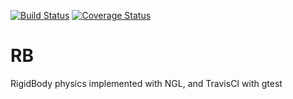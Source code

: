 [![Build Status](https://travis-ci.com/Grigler/RB.svg?branch=master)](https://travis-ci.com/Grigler/RB) [![Coverage Status](https://coveralls.io/repos/github/Grigler/RB/badge.svg?branch=master)](https://coveralls.io/github/Grigler/RB?branch=master)

# RB
RigidBody physics implemented with NGL, and TravisCI with gtest
